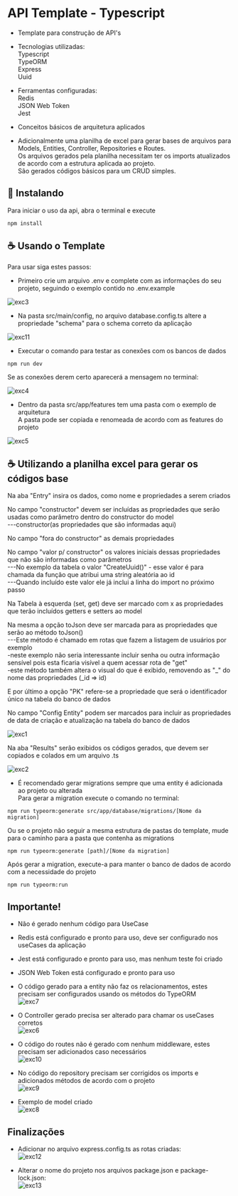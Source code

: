 # API Template - Typescript

- Template para construção de API's<br>

- Tecnologias utilizadas:<br>
  Typescript<br>
  TypeORM<br>
  Express<br>
  Uuid<br>
- Ferramentas configuradas:<br>
  Redis<br>
  JSON Web Token<br>
  Jest<br>
- Conceitos básicos de arquitetura aplicados<br>

- Adicionalmente uma planilha de excel para gerar bases de arquivos para Models, Entities, Controller, Repositories e Routes.<br>
  Os arquivos gerados pela planilha necessitam ter os imports atualizados de acordo com a estrutura aplicada ao projeto.<br>
  São gerados códigos básicos para um CRUD simples.<br>

## 🚀 Instalando

Para iniciar o uso da api, abra o terminal e execute

```
npm install
```

## ☕ Usando o Template

Para usar siga estes passos:

- Primeiro crie um arquivo .env e complete com as informações do seu projeto, seguindo o exemplo contido no .env.example <br>

![exc3](https://github.com/Felipe-Bryan/template-api-ts/assets/107513634/b3bb8ae6-74c5-409d-aefc-28d88269b5e1)

- Na pasta src/main/config, no arquivo database.config.ts altere a propriedade "schema" para o schema correto da aplicação<br>

![exc11](https://github.com/Felipe-Bryan/template-api-ts/assets/107513634/16aa2c23-92b0-4456-9613-cb0c9728a106)



- Executar o comando para testar as conexões com os bancos de dados<br>

```
npm run dev
```

Se as conexões derem certo aparecerá a mensagem no terminal:<br>

![exc4](https://github.com/Felipe-Bryan/template-api-ts/assets/107513634/139c0b5d-0d45-4218-9497-62734a38d864)

- Dentro da pasta src/app/features tem uma pasta com o exemplo de arquitetura<br>
  A pasta pode ser copiada e renomeada de acordo com as features do projeto<br>

![exc5](https://github.com/Felipe-Bryan/template-api-ts/assets/107513634/3e41497a-c405-41b5-8bbd-6362d8673713)

## ☕ Utilizando a planilha excel para gerar os códigos base

Na aba "Entry" insira os dados, como nome e propriedades a serem criados<br>

No campo "constructor" devem ser incluídas as propriedades que serão usadas como parâmetro dentro do constructor do model<br>
---constructor(as propriedades que são informadas aqui)<br>

No campo "fora do constructor" as demais propriedades<br>

No campo "valor p/ constructor" os valores iniciais dessas propriedades que não são informadas como parâmetros<br>
---No exemplo da tabela o valor "CreateUuid()" - esse valor é para chamada da função que atribui uma string aleatória ao id<br>
---Quando incluído este valor ele já inclui a linha do import no próximo passo<br>

Na Tabela à esquerda (set, get) deve ser marcado com x as propriedades que terão incluídos getters e setters ao model<br>

Na mesma a opção toJson deve ser marcada para as propriedades que serão ao método toJson()<br>
---Este método é chamado em rotas que fazem a listagem de usuários por exemplo <br>
-neste exemplo não seria interessante incluir senha ou outra informação sensível pois esta ficaria visível a quem acessar rota de "get"<br>
-este método também altera o visual do que é exibido, removendo as "\_" do nome das propriedades (\_id => id)<br>

E por último a opção "PK" refere-se a propriedade que será o identificador único na tabela do banco de dados<br>

No campo "Config Entity" podem ser marcados para incluir as propriedades de data de criação e atualização na tabela do banco de dados<br>

![exc1](https://github.com/Felipe-Bryan/template-api-ts/assets/107513634/5f5e2401-fb9d-4b50-b123-8de876261611)

Na aba "Results" serão exibidos os códigos gerados, que devem ser copiados e colados em um arquivo .ts<br>

![exc2](https://github.com/Felipe-Bryan/template-api-ts/assets/107513634/253c9e28-e075-469b-9cd9-633874b1cf6b)

- É recomendado gerar migrations sempre que uma entity é adicionada ao projeto ou alterada<br>
Para gerar a migration execute o comando no terminal:

```
npm run typeorm:generate src/app/database/migrations/[Nome da migration]
```

Ou se o projeto não seguir a mesma estrutura de pastas do template, mude para o caminho para a pasta que contenha as migrations<br>

```
npm run typeorm:generate [path]/[Nome da migration]
```

Após gerar a migration, execute-a para manter o banco de dados de acordo com a necessidade do projeto

```
npm run typeorm:run
```

## Importante!

- Não é gerado nenhum código para UseCase<br>
- Redis está configurado e pronto para uso, deve ser configurado nos useCases da aplicação
- Jest está configurado e pronto para uso, mas nenhum teste foi criado
- JSON Web Token está configurado e pronto para uso

- O código gerado para a entity não faz os relacionamentos, estes precisam ser configurados usando os métodos do TypeORM<br>
  ![exc7](https://github.com/Felipe-Bryan/template-api-ts/assets/107513634/2208863b-acd0-4ebe-b393-88b2799d5866)

- O Controller gerado precisa ser alterado para chamar os useCases corretos<br>
  ![exc6](https://github.com/Felipe-Bryan/template-api-ts/assets/107513634/e9e158cc-a3b4-454b-9572-f9561a2d6a0e)

- O código do routes não é gerado com nenhum middleware, estes precisam ser adicionados caso necessários<br>
  ![exc10](https://github.com/Felipe-Bryan/template-api-ts/assets/107513634/ad0fc571-f6fb-427d-afc3-15b8521c8484)

- No código do repository precisam ser corrigidos os imports e adicionados métodos de acordo com o projeto<br>
  ![exc9](https://github.com/Felipe-Bryan/template-api-ts/assets/107513634/8140470a-a4ac-43ea-951d-67c0f0a5dc98)

- Exemplo de model criado<br>
  ![exc8](https://github.com/Felipe-Bryan/template-api-ts/assets/107513634/e6e28e5f-942f-40ee-a1e9-1f28e929332c)
  
## Finalizações

- Adicionar no arquivo express.config.ts as rotas criadas:<br>
![exc12](https://github.com/Felipe-Bryan/template-api-ts/assets/107513634/525702f1-654f-479f-ae5c-fc8dcc314a98)

- Alterar o nome do projeto nos arquivos package.json e package-lock.json:<br>
![exc13](https://github.com/Felipe-Bryan/template-api-ts/assets/107513634/e187b696-585c-49d0-9fdc-620f98dd0706)
